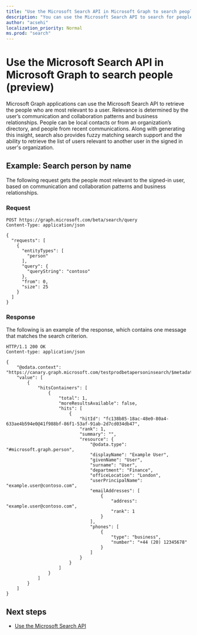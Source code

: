 ```yaml
---
title: "Use the Microsoft Search API in Microsoft Graph to search people (preview)"
description: "You can use the Microsoft Search API to search for people relevant to you."
author: "acsehi"
localization_priority: Normal
ms.prod: "search"
---
```


# Use the Microsoft Search API in Microsoft Graph to search people (preview)

Microsoft Graph applications can use the Microsoft Search API to retrieve the people who are most relevant to a user. Relevance is determined by the user’s communication and collaboration patterns and business relationships. People can be local contacts or from an organization’s directory, and people from recent communications. Along with generating this insight, search also provides fuzzy matching search support and the ability to retrieve the list of users relevant to another user in the signed in user's organization.

## Example: Search person by name

The following request gets the people most relevant to the signed-in user, based on communication and collaboration patterns and business relationships.

### Request

```HTTP
POST https://graph.microsoft.com/beta/search/query
Content-Type: application/json

{
  "requests": [
    {
      "entityTypes": [
        "person"
      ],
      "query": {
        "queryString": "contoso"
      },
      "from": 0,
      "size": 25
    }
  ]
}
```

### Response

The following is an example of the response, which contains one message that matches the search criterion.

```HTTP
HTTP/1.1 200 OK
Content-type: application/json

{
    "@odata.context": "https://canary.graph.microsoft.com/testprodbetapersoninsearch/$metadata#microsoft.graph.searchResponse",
    "value": [
        {
            "hitsContainers": [
                {
                    "total": 1,
                    "moreResultsAvailable": false,
                    "hits": [
                        {
                            "hitId": "fc138b85-18ac-48e0-80a4-633ae4b594e0@41f988bf-86f1-53af-91ab-2d7cd034db47",
                            "rank": 1,
                            "summary": "",
                            "resource": {
                                "@odata.type": "#microsoft.graph.person",
                                "displayName": "Example User",
                                "givenName": "User",
                                "surname": "User",
                                "department": "Finance",
                                "officeLocation": "London",
                                "userPrincipalName": "example.user@contoso.com",
                                "emailAddresses": [
                                    {
                                        "address": "example.user@contoso.com",
                                        "rank": 1
                                    }
                                ],
                                "phones": [
                                    {
                                        "type": "business",
                                        "number": "+44 (20) 12345678"
                                    }
                                ]
                            }
                        }
                    ]
                }
            ]
        }
    ]
}
```

## Next steps

- [Use the Microsoft Search API](/graph/api/resources/search-api-overview)
